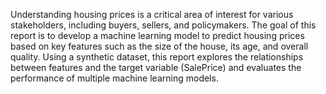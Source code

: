 Understanding housing prices is a critical area of interest for various stakeholders, including buyers, sellers, and policymakers. 
The goal of this report is to develop a machine learning model to predict housing prices based on key features such as the size of the 
house, its age, and overall quality. Using a synthetic dataset, this report explores the relationships between features and the target variable 
(SalePrice) and evaluates the performance of multiple machine learning models.
